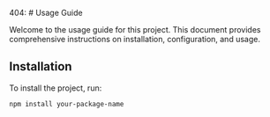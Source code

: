 404: # Usage Guide

Welcome to the usage guide for this project. This document provides comprehensive instructions on installation, configuration, and usage.

## Installation

To install the project, run:

```bash
npm install your-package-name